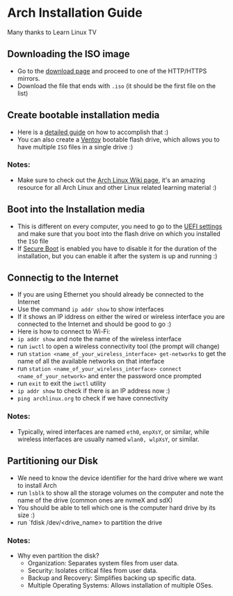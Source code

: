 # Arch Installation Guide
Many thanks to Learn Linux TV

## Downloading the ISO image
* Go to the [download page](https://archlinux.org/download/) and proceed to one of the HTTP/HTTPS mirrors. 
* Download the file that ends with `.iso` (it should be the first file on the list)

## Create bootable installation media
* Here is a [detailed guide](https://www.youtube.com/watch?v=0xuP1GQLPpI) on how to accomplish that :)
* You can also create a [Ventoy](https://www.youtube.com/watch?v=10L8aCY3VBs) bootable flash drive, which allows you to have multiple `ISO` files in a single drive :)

### Notes:
* Make sure to check out the [Arch Linux Wiki page](https://wiki.archlinux.org/title/Main_page), it's an amazing resource for all Arch Linux and other Linux related learning material :)

## Boot into the Installation media
* This is different on every computer, you need to go to the [UEFI settings](https://www.windowscentral.com/software-apps/windows-11/how-to-enter-uefi-on-devices-running-windows-11) and make sure that you boot into the flash drive on which you installed the `ISO` file
* If [Secure Boot](https://support.microsoft.com/en-us/windows/windows-11-and-secure-boot-a8ff1202-c0d9-42f5-940f-843abef64fad) is enabled you have to disable it for the duration of the installation, but you can enable it after the system is up and running :)

## Connectig to the Internet
* If you are using Ethernet you should already be connected to the Internet
* Use the command `ip addr show` to show interfaces 
* If it shows an IP iddress on either the wired or wireless interface you are connected to the Internet and should be good to go :)
* Here is how to connect to Wi-Fi:
* `ip addr show` and note the name of the wireless interface
* run `iwctl` to open a wireless connectivity tool (the prompt will change)
* run `station <name_of_your_wireless_interface> get-networks` to get the name of all the available networks on that interface
* run `station <name_of_your_wireless_interface> connect <name_of_your_network>` and enter the password once prompted
* run `exit` to exit the `iwctl` utility
* `ip addr show` to check if there is an IP address now :)
* `ping archlinux.org` to check if we have connectivity

### Notes:
* Typically, wired interfaces are named `eth0`, `enpXsY`, or similar, while wireless interfaces are usually named `wlan0, wlpXsY`, or similar. 

## Partitioning our Disk
* We need to know the device identifier for the hard drive where we want to install Arch
* run `lsblk` to show all the storage volumes on the computer and note the name of the drive (common ones are nvmeX and sdX)
* You should be able to tell which one is the computer hard drive by its size :)
* run `fdisk /dev/<drive_name> to partition the drive 

### Notes:
* Why even partition the disk?
    * Organization: Separates system files from user data.
    * Security: Isolates critical files from user data.
    * Backup and Recovery: Simplifies backing up specific data.
    * Multiple Operating Systems: Allows installation of multiple OSes.















